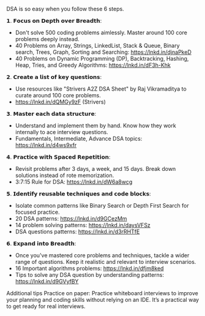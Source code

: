 DSA is so easy when you follow these 6 steps.


𝟭. 𝗙𝗼𝗰𝘂𝘀 𝗼𝗻 𝗗𝗲𝗽𝘁𝗵 𝗼𝘃𝗲𝗿 𝗕𝗿𝗲𝗮𝗱𝘁𝗵: 
 - Don't solve 500 coding problems aimlessly. Master around 100 core problems deeply instead.
 - 40 Problems on Array, Strings, LinkedList, Stack & Queue, Binary search, Trees, Graph, Sorting and Searching: https://lnkd.in/djnaPkeD
 - 40 Problems on Dynamic Programming (DP), Backtracking, Hashing, Heap, Tries, and Greedy Algorithms: https://lnkd.in/dF3h-Khk

𝟮. 𝗖𝗿𝗲𝗮𝘁𝗲 𝗮 𝗹𝗶𝘀𝘁 𝗼𝗳 𝗸𝗲𝘆 𝗾𝘂𝗲𝘀𝘁𝗶𝗼𝗻𝘀: 
 - Use resources like "Strivers A2Z DSA Sheet" by Raj Vikramaditya to curate around 100 core problems.
 - https://lnkd.in/dQMGy9zF (Strivers)

𝟯. 𝗠𝗮𝘀𝘁𝗲𝗿 𝗲𝗮𝗰𝗵 𝗱𝗮𝘁𝗮 𝘀𝘁𝗿𝘂𝗰𝘁𝘂𝗿𝗲: 
 - Understand and implement them by hand. Know how they work internally to ace interview questions.
 - Fundamentals, Intermediate, Advance DSA topics: https://lnkd.in/d4ws9xfr

𝟰. 𝗣𝗿𝗮𝗰𝘁𝗶𝗰𝗲 𝘄𝗶𝘁𝗵 𝗦𝗽𝗮𝗰𝗲𝗱 𝗥𝗲𝗽𝗲𝘁𝗶𝘁𝗶𝗼𝗻: 
 - Revisit problems after 3 days, a week, and 15 days. Break down solutions instead of rote memorization.
 - 3:7:15 Rule for DSA: https://lnkd.in/dW6a8wcg

𝟱. 𝗜𝗱𝗲𝗻𝘁𝗶𝗳𝘆 𝗿𝗲𝘂𝘀𝗮𝗯𝗹𝗲 𝘁𝗲𝗰𝗵𝗻𝗶𝗾𝘂𝗲𝘀 𝗮𝗻𝗱 𝗰𝗼𝗱𝗲 𝗯𝗹𝗼𝗰𝗸𝘀: 
 - Isolate common patterns like Binary Search or Depth First Search for focused practice.
 - 20 DSA patterns: https://lnkd.in/d9GCezMm
 - 14 problem solving patterns: https://lnkd.in/daysVFSz
 - DSA questions patterns: https://lnkd.in/d3rRHTfE

𝟲. 𝗘𝘅𝗽𝗮𝗻𝗱 𝗶𝗻𝘁𝗼 𝗕𝗿𝗲𝗮𝗱𝘁𝗵: 
 - Once you've mastered core problems and techniques, tackle a wider range of questions. Keep it realistic and relevant to interview scenarios.
 - 16 Important algorithms problems: https://lnkd.in/dfjm8ked
 - Tips to solve any DSA question by understanding patterns: https://lnkd.in/d9GVyfBY

Additional tips 
Practice on paper: Practice whiteboard interviews to improve your planning and coding skills without relying on an IDE. 
It’s a practical way to get ready for real interviews.
